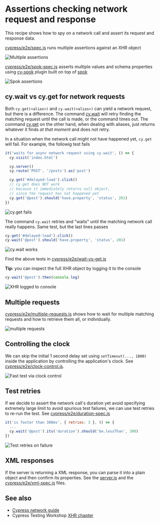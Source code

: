 # Assertions checking network request and response

This recipe shows how to spy on a network call and assert its request and response data.

[cypress/e2e/spec.js](cypress/e2e/spec.js) runs multiple assertions against an XHR object

![Multiple assertions](images/assertions.png)

[cypress/e2e/spok-spec.js](cypress/e2e/spok-spec.js) asserts multiple values and schema properties using [cy-spok](https://github.com/bahmutov/cy-spok) plugin built on top of [spok](https://github.com/thlorenz/spok)

![Spok assertions](images/spok.png)

## cy.wait vs cy.get for network requests

Both `cy.get(<alias>)` and `cy.wait(<alias>)` can yield a network request, but there is a difference. The command [cy.wait](https://on.cypress.io/wait) will retry finding the matching request until the call is made, or the command times out. The command [cy.get](https://on.cypress.io/get) on the other hand, when dealing with aliases, just returns whatever it finds _at that moment_ and does not retry.

In a situation when the network call might not have happened yet, `cy.get` will fail. For example, the followig test fails

```js
it('waits for async network request using cy.wait', () => {
  cy.visit('index.html')

  cy.server()
  cy.route('POST', '/posts').as('post')

  cy.get('#delayed-load').click()
  // cy.get does NOT work
  // because it immediately returns null object,
  // since the request has not happened yet
  cy.get('@post').should('have.property', 'status', 201)
})
```
![cy.get fails](images/cy-get-example.png)

The command `cy.wait` retries and "waits" until the matching network call really happens. Same test, but the last lines passes

```js
cy.get('#delayed-load').click()
cy.wait('@post').should('have.property', 'status', 201)
```

![cy.wait works](images/cy-wait-example.png)

Find the above tests in [cypress/e2e/wait-vs-get.js](cypress/e2e/wait-vs-get.js)

**Tip:** you can inspect the full XHR object by logging it to the console

```javascript
cy.wait('@post').then(console.log)
```

![XHR logged to console](images/log-xhr.png)

## Multiple requests

[cypress/e2e/multiple-requests.js](cypress/e2e/multiple-requests.js) shows how to wait for multiple matching requests and how to retrieve them all, or individually.

![multiple requests](images/multiple.png)

## Controlling the clock

We can skip the initial 1 second delay set using `setTimeout(..., 1000)` inside the application by controlling the application's clock. See [cypress/e2e/clock-control.js](cypress/e2e/clock-control.js).

![Fast test via clock control](images/clock.gif)

## Test retries

If we decide to assert the network call's duration yet avoid specifying extremely large limit to avoid spurious test failures, we can use test retries to re-run the test. See [cypress/e2e/duration-spec.js](cypress/e2e/duration-spec.js)

```js
it('is faster than 300ms', { retries: 3 }, () => {
  ...
  cy.wait('@post').its('duration').should('be.lessThan', 300)
})
```

![Test retries on failure](images/re-run.gif)

## XML responses

If the server is returning a XML response, you can parse it into a plain object and then confirm its properties. See the [server.js](./server.js) and the [cypress/e2e/xml-spec.js](./cypress/e2e/xml-spec.js) files.

## See also

- [Cypress network guide](https://on.cypress.io/network-requests)
- Cypress Testing Workshop [XHR chapter](https://github.com/cypress-io/testing-workshop-cypress#xhr)
